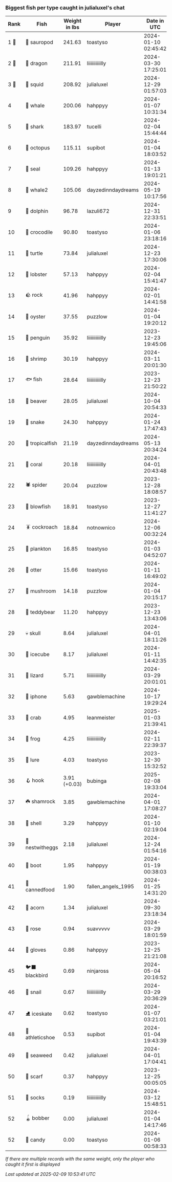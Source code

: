 ### Biggest fish per type caught in julialuxel's chat
| Rank | Fish | Weight in lbs | Player | Date in UTC |
|------|--------|-----------|---------|------|
| 1 🥇  | 🦕 sauropod | 241.63 | toastyso | 2024-01-10 02:45:42 |
| 2 🥈  | 🐉 dragon | 211.91 | liiiiiiiiiilly | 2024-03-30 17:25:01 |
| 3 🥉  | 🦑 squid | 208.92 | julialuxel | 2024-12-29 01:57:03 |
| 4  | 🐳 whale | 200.06 | hahppyy | 2024-01-07 10:31:34 |
| 5  | 🦈 shark | 183.97 | tucelli | 2024-02-04 15:44:44 |
| 6  | 🐙 octopus | 115.11 | supibot | 2024-01-04 18:03:52 |
| 7  | 🦭 seal | 109.26 | hahppyy | 2024-01-13 19:01:21 |
| 8  | 🐋 whale2 | 105.06 | dayzedinndaydreams | 2024-05-19 10:17:56 |
| 9  | 🐬 dolphin | 96.78 | lazuli672 | 2024-12-31 22:33:51 |
| 10  | 🐊 crocodile | 90.80 | toastyso | 2024-01-06 23:18:16 |
| 11  | 🐢 turtle | 73.84 | julialuxel | 2024-12-23 17:30:06 |
| 12  | 🦞 lobster | 57.13 | hahppyy | 2024-02-04 15:41:47 |
| 13  | 🪨 rock | 41.96 | hahppyy | 2024-02-01 14:41:58 |
| 14  | 🦪 oyster | 37.55 | puzzlow | 2024-01-04 19:20:12 |
| 15  | 🐧 penguin | 35.92 | liiiiiiiiiilly | 2023-12-23 19:45:06 |
| 16  | 🦐 shrimp | 30.19 | hahppyy | 2024-03-11 20:01:30 |
| 17  | 🐟 fish | 28.64 | liiiiiiiiiilly | 2023-12-23 21:50:22 |
| 18  | 🦫 beaver | 28.05 | julialuxel | 2024-10-04 20:54:33 |
| 19  | 🐍 snake | 24.30 | hahppyy | 2024-01-24 17:47:43 |
| 20  | 🐠 tropicalfish | 21.19 | dayzedinndaydreams | 2024-05-13 20:34:24 |
| 21  | 🪸 coral | 20.18 | liiiiiiiiiilly | 2024-04-01 20:43:48 |
| 22  | 🕷️ spider | 20.04 | puzzlow | 2023-12-28 18:08:57 |
| 23  | 🐡 blowfish | 18.91 | toastyso | 2023-12-27 11:41:27 |
| 24  | 🪳 cockroach | 18.84 | notnownico | 2024-12-06 00:32:24 |
| 25  | 🦠 plankton | 16.85 | toastyso | 2024-01-03 04:52:07 |
| 26  | 🦦 otter | 15.66 | toastyso | 2024-01-11 16:49:02 |
| 27  | 🍄 mushroom | 14.18 | puzzlow | 2024-01-04 20:15:17 |
| 28  | 🧸 teddybear | 11.20 | hahppyy | 2023-12-23 13:43:06 |
| 29  | 💀 skull | 8.64 | julialuxel | 2024-04-01 18:11:26 |
| 30  | 🧊 icecube | 8.17 | julialuxel | 2024-01-11 14:42:35 |
| 31  | 🦎 lizard | 5.71 | liiiiiiiiiilly | 2024-03-29 20:01:01 |
| 32  | 📱 iphone | 5.63 | gawblemachine | 2024-10-17 19:29:24 |
| 33  | 🦀 crab | 4.95 | leanmeister | 2025-01-03 21:39:41 |
| 34  | 🐸 frog | 4.25 | liiiiiiiiiilly | 2024-02-11 22:39:37 |
| 35  | 🎏 lure | 4.03 | toastyso | 2023-12-30 15:32:52 |
| 36  | 🪝 hook | 3.91 (+0.03) | bubinga | 2025-02-08 19:33:04 |
| 37  | ☘️ shamrock | 3.85 | gawblemachine | 2024-04-01 17:08:27 |
| 38  | 🐚 shell | 3.29 | hahppyy | 2024-01-10 02:19:04 |
| 39  | 🪺 nestwitheggs | 2.18 | julialuxel | 2024-12-24 01:54:16 |
| 40  | 👢 boot | 1.95 | hahppyy | 2024-01-19 00:38:03 |
| 41  | 🥫 cannedfood | 1.90 | fallen_angels_1995 | 2024-01-25 14:31:20 |
| 42  | 🌰 acorn | 1.34 | julialuxel | 2024-09-30 23:18:34 |
| 43  | 🌹 rose | 0.94 | suavvvvv | 2024-03-29 18:01:59 |
| 44  | 🧤 gloves | 0.86 | hahppyy | 2023-12-25 21:21:08 |
| 45  | 🐦‍⬛ blackbird | 0.69 | ninjaross | 2024-05-04 20:16:52 |
| 46  | 🐌 snail | 0.67 | liiiiiiiiiilly | 2024-03-29 20:36:29 |
| 47  | ⛸️ iceskate | 0.62 | toastyso | 2024-01-07 03:21:01 |
| 48  | 👟 athleticshoe | 0.53 | supibot | 2024-01-04 19:43:39 |
| 49  | 🌿 seaweed | 0.42 | julialuxel | 2024-04-01 17:04:41 |
| 50  | 🧣 scarf | 0.37 | hahppyy | 2023-12-25 00:05:05 |
| 51  | 🧦 socks | 0.19 | liiiiiiiiiilly | 2024-03-12 15:48:51 |
| 52  | 🪀 bobber | 0.00 | julialuxel | 2024-01-04 14:17:46 |
| 52  | 🍬 candy | 0.00 | toastyso | 2024-01-06 00:58:33 |

_If there are multiple records with the same weight, only the player who caught it first is displayed_

_Last updated at 2025-02-09 10:53:41 UTC_